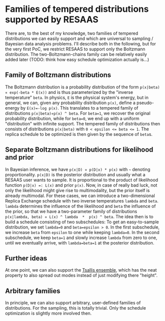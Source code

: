 # Families of tempered distributions supported by RESAAS
There are, to the best of my knowledge, two families of tempered distributions we can easily support and which are universal to sampling / Bayesian data analysis problems.
I'll describe both in the following, but for the very first PoC, we restrict RESAAS to support only the Boltzmann distribution.
The two-Boltzmann-chains family can be relatively easily added later (TODO: think how easy schedule optimization actually is...)

## Family of Boltzmann distributions
The Boltzmann distribution is a probability distribution of the form `p(x|beta) ∝ exp(-beta * E(x))` and is thus parameterized by the "inverse temperature" `beta`.
In physics, `E` is the physical system's energy, but in general, we can, given any probability distribution `p(x)`, define a pseudo-energy by `E(x)=-log p(x)`.
This translates to a tempered family of distributions `p(x|beta)∝p(x) ^ beta`.
For `beta=1`, we recover the original probability distribution, while for `beta=0`, we end up with a uniform "distribution" with infinite support.
The tempered family of distributions then consists of distributions `p(x|beta)` with `0 < epsilon <= beta <= 1`. 
The replica schedule to be optimized is then given by the sequence of `beta`s.

## Separate Boltzmann distributions for likelihood and prior
In Bayesian inference, we have `p(x|D) ∝ p(D|x) * p(x)` with `~` denoting proportionality.
`p(x|D)` is the posterior distribution and usually what a RESAAS user wants to sample.
It is proportional to the product of likelihood function `p(D|x) =: L(x)` and prior `p(x)`.
Now, in case of really bad luck, not only the likelihood might give rise to multimodality, but the prior itself is already multimodal.
For these cases, we can introduce a two-dimensional Replica Exchange schedule with two inverse temperatures `lambda` and `beta`.
`lambda` determines the influence of the likelihood and `beta` the influence of the prior, so that we have a two-parameter family of distributions `p(x|lambda, beta) ∝ L(x) ^ lambda  *  p(x) ^ beta`.
The idea then is to build a schedule consisting of two subschedules:
To get an easy-to-sample distribution, we set `lambda=0` and `beta=epsilon > 0`.
In the first subschedule, we increase `beta` from `epsilon` to one while keeping `lambda=0`.
In the second subschedule, we keep `beta=1` and slowly increase `lambda` from zero to one, until we eventually arrive, with `lambda=beta=1` at the posterior distribution.

## Further ideas
At one point, we can also support the [Tsallis ensemble](https://en.wikipedia.org/wiki/Q-exponential_distribution), which has the neat property to also spread out modes instead of just modifying there "height".

## Arbitrary families
In principle, we can also support arbitrary, user-defined families of distributions.
For the sampling, this is totally trivial.
Only the schedule optimization is slightly more involved then.
